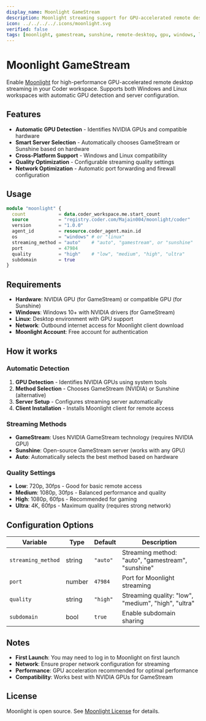 ```yaml
---
display_name: Moonlight GameStream
description: Moonlight streaming support for GPU-accelerated remote desktop access in Coder workspaces (Windows & Linux)
icon: ../../../../.icons/moonlight.svg
verified: false
tags: [moonlight, gamestream, sunshine, remote-desktop, gpu, windows, linux]
---
```


# Moonlight GameStream

Enable [Moonlight](https://moonlight-stream.org/) for high-performance GPU-accelerated remote desktop streaming in your Coder workspace. Supports both Windows and Linux workspaces with automatic GPU detection and server configuration.

## Features

- **Automatic GPU Detection** - Identifies NVIDIA GPUs and compatible hardware
- **Smart Server Selection** - Automatically chooses GameStream or Sunshine based on hardware
- **Cross-Platform Support** - Windows and Linux compatibility
- **Quality Optimization** - Configurable streaming quality settings
- **Network Optimization** - Automatic port forwarding and firewall configuration

## Usage

```tf
module "moonlight" {
  count            = data.coder_workspace.me.start_count
  source           = "registry.coder.com/Majain004/moonlight/coder"
  version          = "1.0.0"
  agent_id         = resource.coder_agent.main.id
  os               = "windows" # or "linux"
  streaming_method = "auto"    # "auto", "gamestream", or "sunshine"
  port             = 47984
  quality          = "high"    # "low", "medium", "high", "ultra"
  subdomain        = true
}
```

## Requirements

- **Hardware**: NVIDIA GPU (for GameStream) or compatible GPU (for Sunshine)
- **Windows**: Windows 10+ with NVIDIA drivers (for GameStream)
- **Linux**: Desktop environment with GPU support
- **Network**: Outbound internet access for Moonlight client download
- **Moonlight Account**: Free account for authentication

## How it works

### Automatic Detection
1. **GPU Detection** - Identifies NVIDIA GPUs using system tools
2. **Method Selection** - Chooses GameStream (NVIDIA) or Sunshine (alternative)
3. **Server Setup** - Configures streaming server automatically
4. **Client Installation** - Installs Moonlight client for remote access

### Streaming Methods
- **GameStream**: Uses NVIDIA GameStream technology (requires NVIDIA GPU)
- **Sunshine**: Open-source GameStream server (works with any GPU)
- **Auto**: Automatically selects the best method based on hardware

### Quality Settings
- **Low**: 720p, 30fps - Good for basic remote access
- **Medium**: 1080p, 30fps - Balanced performance and quality
- **High**: 1080p, 60fps - Recommended for gaming
- **Ultra**: 4K, 60fps - Maximum quality (requires strong network)

## Configuration Options

| Variable | Type | Default | Description |
|----------|------|---------|-------------|
| `streaming_method` | string | `"auto"` | Streaming method: "auto", "gamestream", "sunshine" |
| `port` | number | `47984` | Port for Moonlight streaming |
| `quality` | string | `"high"` | Streaming quality: "low", "medium", "high", "ultra" |
| `subdomain` | bool | `true` | Enable subdomain sharing |

## Notes

- **First Launch**: You may need to log in to Moonlight on first launch
- **Network**: Ensure proper network configuration for streaming
- **Performance**: GPU acceleration recommended for optimal performance
- **Compatibility**: Works best with NVIDIA GPUs for GameStream

## License

Moonlight is open source. See [Moonlight License](https://github.com/moonlight-stream/moonlight-qt/blob/master/LICENSE) for details. 